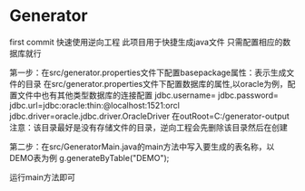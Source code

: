 # Generator
first commit
快速使用逆向工程
此项目用于快捷生成java文件
只需配置相应的数据库就行

第一步：在src/generator.properties文件下配置basepackage属性：表示生成文件的目录
       在src/generator.properties文件下配置数据库的属性,以oracle为例，配置文件中也有其他类型数据库的连接配置
        jdbc.username=
        jdbc.password=
        jdbc.url=jdbc:oracle:thin:@localhost:1521:orcl
        jdbc.driver=oracle.jdbc.driver.OracleDriver
       在outRoot=C:/generator-output
       注意：该目录最好是没有存储文件的目录，逆向工程会先删除该目录然后在创建
       
第二步：在src/GeneratorMain.java的main方法中写入要生成的表名称，以DEMO表为例
      g.generateByTable("DEMO");
      
  运行main方法即可
